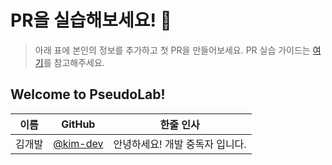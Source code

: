 # PR을 실습해보세요! 👥

> 아래 표에 본인의 정보를 추가하고 첫 PR을 만들어보세요.
> PR 실습 가이드는 [여기](pr-guide.md)를 참고해주세요.

## Welcome to PseudoLab!

| 이름 | GitHub | 한줄 인사 |
|-----|--------|-------|
| 김개발 | [@kim-dev](https://github.com/) | 안녕하세요! 개발 중독자 입니다. |